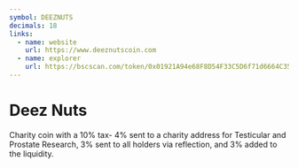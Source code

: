 ```yaml
---
symbol: DEEZNUTS
decimals: 18
links:
  - name: website
    url: https://www.deeznutscoin.com
  - name: explorer
    url: https://bscscan.com/token/0x01921A94e68F8D54F33C5D6f71d6664C35e33269
---
```


# Deez Nuts

Charity coin with a 10% tax- 4% sent to a charity address for Testicular and Prostate Research, 3% sent to all holders via reflection, and 3% added to the liquidity.
